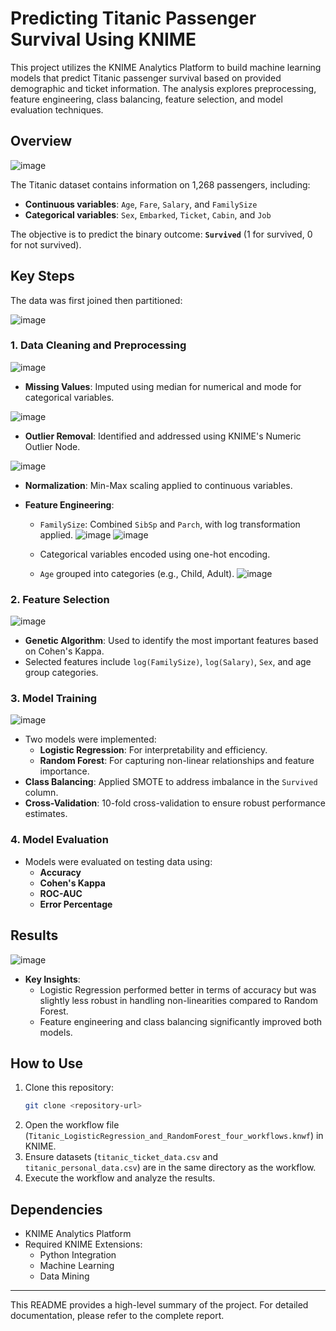 
# Predicting Titanic Passenger Survival Using KNIME

This project utilizes the KNIME Analytics Platform to build machine learning models that predict Titanic passenger survival based on provided demographic and ticket information. The analysis explores preprocessing, feature engineering, class balancing, feature selection, and model evaluation techniques.

## Overview

![image](https://github.com/user-attachments/assets/402eb761-197d-4109-9170-ece089058f4a)

The Titanic dataset contains information on 1,268 passengers, including:
- **Continuous variables**: `Age`, `Fare`, `Salary`, and `FamilySize`
- **Categorical variables**: `Sex`, `Embarked`, `Ticket`, `Cabin`, and `Job`

The objective is to predict the binary outcome: **`Survived`** (1 for survived, 0 for not survived).



## Key Steps
The data was first joined then partitioned:

![image](https://github.com/user-attachments/assets/e8c7e488-9bf8-4e3c-b47a-c0e42ff78de2)


### 1. Data Cleaning and Preprocessing

![image](https://github.com/user-attachments/assets/347735f0-72f1-46a0-93e4-2503543cb8ba)


- **Missing Values**: Imputed using median for numerical and mode for categorical variables.

![image](https://github.com/user-attachments/assets/f4119426-d220-41d3-8125-25829af842ef)

- **Outlier Removal**: Identified and addressed using KNIME's Numeric Outlier Node.

![image](https://github.com/user-attachments/assets/c687c5d0-2dd9-47c1-b9ce-08add17c78ae)

- **Normalization**: Min-Max scaling applied to continuous variables.

- **Feature Engineering**:
  - `FamilySize`: Combined `SibSp` and `Parch`, with log transformation applied.
  ![image](https://github.com/user-attachments/assets/9be310c7-eac3-44e6-b5d4-d79aed159879)
  ![image](https://github.com/user-attachments/assets/7d211cb8-a32e-4297-8167-a03696629b58)

  - Categorical variables encoded using one-hot encoding.
  - `Age` grouped into categories (e.g., Child, Adult).
  ![image](https://github.com/user-attachments/assets/7147e380-59f1-401e-8992-a35b2627f1fd)


### 2. Feature Selection

![image](https://github.com/user-attachments/assets/3e2e7335-4357-4178-a1cb-7536969c0af2)


- **Genetic Algorithm**: Used to identify the most important features based on Cohen's Kappa.
- Selected features include `log(FamilySize)`, `log(Salary)`, `Sex`, and age group categories.

### 3. Model Training

![image](https://github.com/user-attachments/assets/11bdff76-23de-4699-8df9-6428e31f62d2)


- Two models were implemented:
  - **Logistic Regression**: For interpretability and efficiency.
  - **Random Forest**: For capturing non-linear relationships and feature importance.
- **Class Balancing**: Applied SMOTE to address imbalance in the `Survived` column.
- **Cross-Validation**: 10-fold cross-validation to ensure robust performance estimates.

### 4. Model Evaluation
- Models were evaluated on testing data using:
  - **Accuracy**
  - **Cohen's Kappa**
  - **ROC-AUC**
  - **Error Percentage**

## Results

![image](https://github.com/user-attachments/assets/effebf2b-4be5-4cd2-a1d6-e8edb45bfda7)


- **Key Insights**:
  - Logistic Regression performed better in terms of accuracy but was slightly less robust in handling non-linearities compared to Random Forest.
  - Feature engineering and class balancing significantly improved both models.

## How to Use

1. Clone this repository:
   ```bash
   git clone <repository-url>
   ```
2. Open the workflow file (`Titanic_LogisticRegression_and_RandomForest_four_workflows.knwf`) in KNIME.
3. Ensure datasets (`titanic_ticket_data.csv` and `titanic_personal_data.csv`) are in the same directory as the workflow.
4. Execute the workflow and analyze the results.

## Dependencies

- KNIME Analytics Platform
- Required KNIME Extensions:
  - Python Integration
  - Machine Learning
  - Data Mining

---

This README provides a high-level summary of the project. For detailed documentation, please refer to the complete report.

